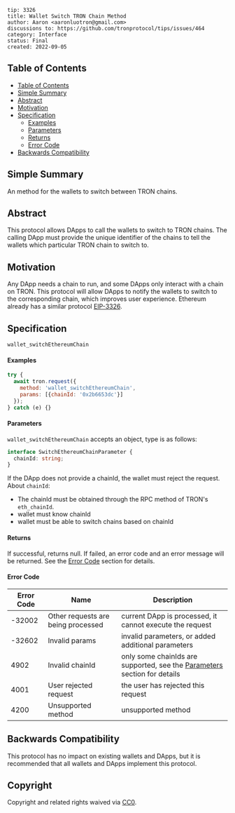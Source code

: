 ```
tip: 3326
title: Wallet Switch TRON Chain Method
author: Aaron <aaronluotron@gmail.com>
discussions to: https://github.com/tronprotocol/tips/issues/464
category: Interface
status: Final
created: 2022-09-05
```
## Table of Contents
- [Table of Contents](#table-of-contents)
- [Simple Summary](#simple-summary)
- [Abstract](#abstract)
- [Motivation](#motivation)
- [Specification](#specification)
    - [Examples](#examples)
    - [Parameters](#parameters)
    - [Returns](#returns)
    - [Error Code](#error-code)
- [Backwards Compatibility](#backwards-compatibility)

## Simple Summary
An method for the wallets to switch between TRON chains.

## Abstract
This protocol allows DApps to call the wallets to switch to TRON chains. The calling DApp must provide the unique identifier of the chains to tell the wallets which particular TRON chain to switch to.

## Motivation
Any DApp needs a chain to run, and some DApps only interact with a chain on TRON. This protocol will allow DApps to notify the wallets to switch to the corresponding chain, which improves user experience.
Ethereum already has a similar protocol [EIP-3326](https://eips.ethereum.org/EIPS/eip-3326).

## Specification
`wallet_switchEthereumChain`
#### Examples
```javascript
try {
  await tron.request({
    method: 'wallet_switchEthereumChain',
    params: [{chainId: '0x2b6653dc'}]
  });
} catch (e) {}
```
#### Parameters
`wallet_switchEthereumChain` accepts an object, type is as follows:
```typescript
interface SwitchEthereumChainParameter {
  chainId: string;
}
```
If the DApp does not provide a chainId, the wallet must reject the request.
About `chainId`:
- The chainId must be obtained through the RPC method of TRON's `eth_chainId`.
- wallet must know chainId
- wallet must be able to switch chains based on chainId
#### Returns
If successful, returns null.
If failed, an error code and an error message will be returned. See the [Error Code](error-code) section for details.
#### Error Code
|  Error Code   | Name  | Description |
|  ----  | ----  | ---- |
| -32002  | Other requests are being processed | current DApp is processed, it cannot execute the request |
| -32602  | Invalid params | invalid parameters, or added additional parameters |
| 4902  | Invalid chainId | only some chainIds are supported, see the [Parameters](Parameters) section for details |
| 4001  | User rejected request | the user has rejected this request |
| 4200  | Unsupported method | unsupported method |

## Backwards Compatibility
This protocol has no impact on existing wallets and DApps, but it is recommended that all wallets and DApps implement this protocol.

## Copyright

Copyright and related rights waived via [CC0](LICENSE.md).
